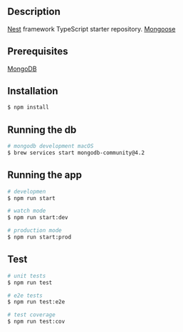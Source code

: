 ## Description

[Nest](https://github.com/nestjs/nest) framework TypeScript starter repository.
[Mongoose](https://mongoosejs.com/)

## Prerequisites

[MongoDB](https://docs.mongodb.com/manual/tutorial/install-mongodb-on-os-x/)

## Installation

```bash
$ npm install
```

## Running the db

```bash
# mongodb development macOS
$ brew services start mongodb-community@4.2
```

## Running the app

```bash
# developmen
$ npm run start

# watch mode
$ npm run start:dev

# production mode
$ npm run start:prod
```

## Test

```bash
# unit tests
$ npm run test

# e2e tests
$ npm run test:e2e

# test coverage
$ npm run test:cov
```
